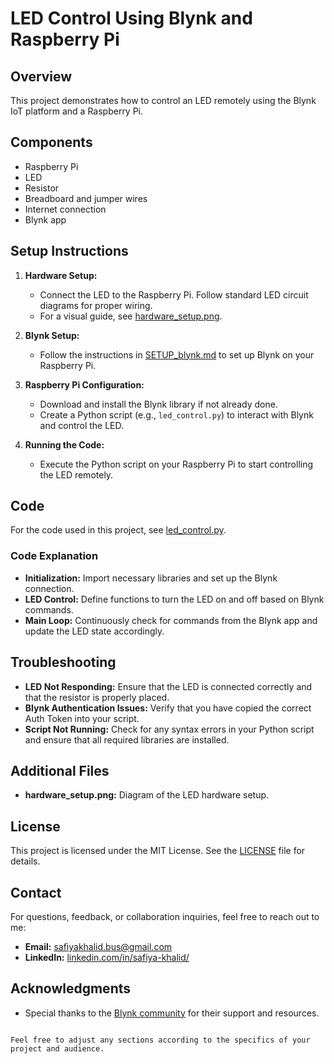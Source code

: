 # LED Control Using Blynk and Raspberry Pi

## Overview

This project demonstrates how to control an LED remotely using the Blynk IoT platform and a Raspberry Pi.

## Components

- Raspberry Pi
- LED
- Resistor
- Breadboard and jumper wires
- Internet connection
- Blynk app

## Setup Instructions

1. **Hardware Setup:**
   - Connect the LED to the Raspberry Pi. Follow standard LED circuit diagrams for proper wiring.
   - For a visual guide, see [hardware_setup.png](hardware_setup.png).

2. **Blynk Setup:**
   - Follow the instructions in [SETUP_blynk.md](../SETUP_blynk.md) to set up Blynk on your Raspberry Pi.

3. **Raspberry Pi Configuration:**
   - Download and install the Blynk library if not already done.
   - Create a Python script (e.g., `led_control.py`) to interact with Blynk and control the LED.

4. **Running the Code:**
   - Execute the Python script on your Raspberry Pi to start controlling the LED remotely.

## Code

For the code used in this project, see [led_control.py](led_control.py).

### Code Explanation

- **Initialization:** Import necessary libraries and set up the Blynk connection.
- **LED Control:** Define functions to turn the LED on and off based on Blynk commands.
- **Main Loop:** Continuously check for commands from the Blynk app and update the LED state accordingly.

## Troubleshooting

- **LED Not Responding:** Ensure that the LED is connected correctly and that the resistor is properly placed.
- **Blynk Authentication Issues:** Verify that you have copied the correct Auth Token into your script.
- **Script Not Running:** Check for any syntax errors in your Python script and ensure that all required libraries are installed.

## Additional Files

- **hardware_setup.png:** Diagram of the LED hardware setup.

## License

This project is licensed under the MIT License. See the [LICENSE](LICENSE) file for details.

## Contact

For questions, feedback, or collaboration inquiries, feel free to reach out to me:

- **Email:** [safiyakhalid.bus@gmail.com](mailto:safiyakhalid.bus@gmail.com)
- **LinkedIn:** [linkedin.com/in/safiya-khalid/](https://www.linkedin.com/in/safiya-khalid/)

## Acknowledgments

- Special thanks to the [Blynk community](https://community.blynk.cc/) for their support and resources.
```

Feel free to adjust any sections according to the specifics of your project and audience.
